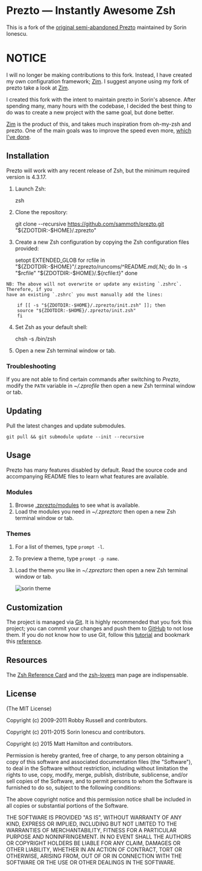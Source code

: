 Prezto — Instantly Awesome Zsh
==============================

This is a fork of the [original semi-abandoned Prezto][9] maintained by Sorin Ionescu.

NOTICE
======

I will no longer be making contributions to this fork. Instead, I have created my own configuration framework; [Zim](https://github.com/Eriner/zim). 
I suggest anyone using my fork of prezto take a look at [Zim](https://github.com/Eriner/zim). 

I created this fork with the intent to maintain prezto in Sorin's absence. 
After spending many, many hours with the codebase, I decided the best thing to do was to create a new project with the same goal, but done better.

[Zim](https://github.com/Eriner/zim) is the product of this, and takes much inspiration from oh-my-zsh and prezto.
One of the main goals was to improve the speed even more, [which I've done](https://github.com/Eriner/zim/wiki/Speed).




Installation
------------

Prezto will work with any recent release of Zsh, but the minimum required
version is 4.3.17.

  1. Launch Zsh:

        zsh

  2. Clone the repository:

        git clone --recursive https://github.com/sammoth/prezto.git "${ZDOTDIR:-$HOME}/.zprezto"

  3. Create a new Zsh configuration by copying the Zsh configuration files
     provided:

        setopt EXTENDED_GLOB
        for rcfile in "${ZDOTDIR:-$HOME}"/.zprezto/runcoms/^README.md(.N); do
          ln -s "$rcfile" "${ZDOTDIR:-$HOME}/.${rcfile:t}"
        done

    NB: The above will not overwrite or update any existing `.zshrc`. Therefore, if you
    have an existing `.zshrc` you must manually add the lines: 

		if [[ -s "${ZDOTDIR:-$HOME}/.zprezto/init.zsh" ]]; then
		source "${ZDOTDIR:-$HOME}/.zprezto/init.zsh"
		fi

  4. Set Zsh as your default shell:

        chsh -s /bin/zsh

  5. Open a new Zsh terminal window or tab.

### Troubleshooting

If you are not able to find certain commands after switching to *Prezto*,
modify the `PATH` variable in *~/.zprofile* then open a new Zsh terminal
window or tab.

Updating
--------

Pull the latest changes and update submodules.

    git pull && git submodule update --init --recursive

Usage
-----

Prezto has many features disabled by default. Read the source code and
accompanying README files to learn what features are available.

### Modules

  1. Browse [.zprezto/modules][10] to see what is available.
  2. Load the modules you need in *~/.zpreztorc* then open a new Zsh terminal
     window or tab.

### Themes

  1. For a list of themes, type `prompt -l`.
  2. To preview a theme, type `prompt -p name`.
  3. Load the theme you like in *~/.zpreztorc* then open a new Zsh terminal
     window or tab.

     ![sorin theme][2]

Customization
-------------

The project is managed via [Git][3]. It is highly recommended that you fork this
project; you can commit your changes and push them to [GitHub][4] to not lose them.
If you do not know how to use Git, follow this [tutorial][5] and bookmark this [reference][6].

Resources
---------

The [Zsh Reference Card][7] and the [zsh-lovers][8] man page are indispensable.

License
-------

(The MIT License)

Copyright (c) 2009-2011 Robby Russell and contributors.

Copyright (c) 2011-2015 Sorin Ionescu and contributors.

Copyright (c) 2015 Matt Hamilton and contributors.

Permission is hereby granted, free of charge, to any person obtaining a copy of
this software and associated documentation files (the "Software"), to deal in
the Software without restriction, including without limitation the rights to
use, copy, modify, merge, publish, distribute, sublicense, and/or sell copies
of the Software, and to permit persons to whom the Software is furnished to do
so, subject to the following conditions:

The above copyright notice and this permission notice shall be included in all
copies or substantial portions of the Software.

THE SOFTWARE IS PROVIDED "AS IS", WITHOUT WARRANTY OF ANY KIND, EXPRESS OR
IMPLIED, INCLUDING BUT NOT LIMITED TO THE WARRANTIES OF MERCHANTABILITY,
FITNESS FOR A PARTICULAR PURPOSE AND NONINFRINGEMENT. IN NO EVENT SHALL THE
AUTHORS OR COPYRIGHT HOLDERS BE LIABLE FOR ANY CLAIM, DAMAGES OR OTHER
LIABILITY, WHETHER IN AN ACTION OF CONTRACT, TORT OR OTHERWISE, ARISING FROM,
OUT OF OR IN CONNECTION WITH THE SOFTWARE OR THE USE OR OTHER DEALINGS IN THE
SOFTWARE.

[1]: http://www.zsh.org
[2]: http://i.imgur.com/nrGV6pg.png "sorin theme"
[3]: http://git-scm.com
[4]: https://github.com
[5]: http://gitimmersion.com
[6]: http://gitref.org
[7]: http://www.bash2zsh.com/zsh_refcard/refcard.pdf
[8]: http://grml.org/zsh/zsh-lovers.html
[9]: https://github.com/sorin-ionescu/prezto
[10]: https://github.com/Eriner/prezto/tree/master/modules
